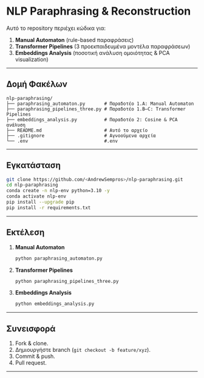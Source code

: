 # NLP Paraphrasing & Reconstruction

Αυτό το repository περιέχει κώδικα για:
1. **Manual Automaton** (rule-based παραφράσεις)  
2. **Transformer Pipelines** (3 προεκπαιδευμένα μοντέλα παραφράσεων)  
3. **Embeddings Analysis** (ποσοτική ανάλυση ομοιότητας & PCA visualization)

---

## Δομή Φακέλων

```
nlp-paraphrasing/
├── paraphrasing_automaton.py       # Παραδοτέο 1.A: Manual Automaton
├── paraphrasing_pipelines_three.py # Παραδοτέο 1.B–C: Transformer Pipelines
├── embeddings_analysis.py          # Παραδοτέο 2: Cosine & PCA ανάλυση
├── README.md                       # Αυτό το αρχείο
├── .gitignore                      # Αγνοούμενα αρχεία
└── .env                            #.env
```

---

## Εγκατάσταση

```bash
git clone https://github.com/<AndrewSempros>/nlp-paraphrasing.git
cd nlp-paraphrasing
conda create -n nlp-env python=3.10 -y
conda activate nlp-env
pip install --upgrade pip
pip install -r requirements.txt
```

---

## Εκτέλεση

1. **Manual Automaton**  
   ```bash
   python paraphrasing_automaton.py
   ```

2. **Transformer Pipelines**  
   ```bash
   python paraphrasing_pipelines_three.py
   ```

3. **Embeddings Analysis**  
   ```bash
   python embeddings_analysis.py
   ```
---

## Συνεισφορά

1. Fork & clone.  
2. Δημιουργήστε branch (`git checkout -b feature/xyz`).  
3. Commit & push.  
4. Pull request.

---



